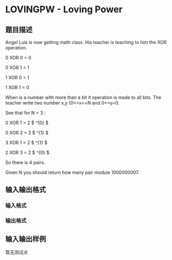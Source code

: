 # LOVINGPW - Loving Power

## 题目描述

Angel Luis is now getting math class. His teacher is teaching to him the XOR operation.

0 XOR 0 = 0

0 XOR 1 = 1

1 XOR 0 = 1

1 XOR 1 = 0

When is a number with more than a bit it operation is made to all bits. The teacher write two number x,y (0<=x<=N and 0<=y=0.

See that for N = 3 :

0 XOR 1 = 2 $ ^{0} $

0 XOR 2 = 2 $ ^{1} $

3 XOR 1 = 2 $ ^{1} $

2 XOR 3 = 2 $ ^{0} $

So there is 4 pairs.

Given N you should return how many pair module 1000000007.

## 输入输出格式

### 输入格式

### 输出格式

## 输入输出样例

暂无测试点

